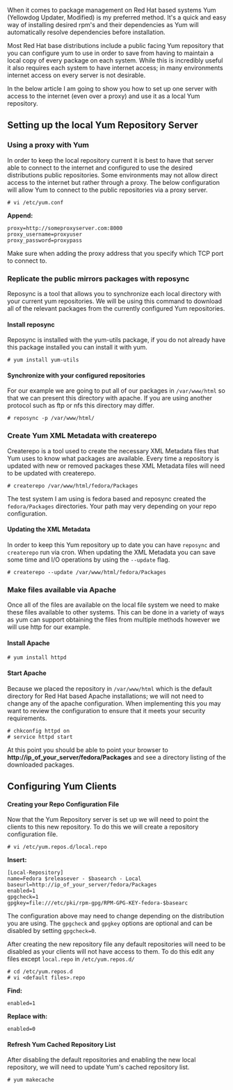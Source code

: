 
When it comes to package management on Red Hat based systems Yum (Yellowdog Updater, Modified) is my preferred method. It's a quick and easy way of installing desired rpm's and their dependencies as Yum will automatically resolve dependencies before installation.

Most Red Hat base distributions include a public facing Yum repository that you can configure yum to use in order to save from having to maintain a local copy of every package on each system. While this is incredibly useful it also requires each system to have internet access; in many environments internet access on every server is not desirable.

In the below article I am going to show you how to set up one server with access to the internet (even over a proxy) and use it as a local Yum repository.

## Setting up the local Yum Repository Server

### Using a proxy with Yum

In order to keep the local repository current it is best to have that server able to connect to the internet and configured to use the desired distributions public repositories. Some environments may not allow direct access to the internet but rather through a proxy. The below configuration will allow Yum to connect to the public repositories via a proxy server.

    # vi /etc/yum.conf

**Append:**

    proxy=http://someproxyserver.com:8000
    proxy_username=proxyuser
    proxy_password=proxypass

Make sure when adding the proxy address that you specify which TCP port to connect to.

### Replicate the public mirrors packages with reposync

Reposync is a tool that allows you to synchronize each local directory with your current yum repositories. We will be using this command to download all of the relevant packages from the currently configured Yum repositories.

#### Install reposync

Reposync is installed with the yum-utils package, if you do not already have this package installed you can install it with yum.

    # yum install yum-utils

#### Synchronize with your configured repositories

For our example we are going to put all of our packages in `/var/www/html` so that we can present this directory with apache. If you are using another protocol such as ftp or nfs this directory may differ.

    # reposync -p /var/www/html/

### Create Yum XML Metadata with createrepo

Createrepo is a tool used to create the necessary XML Metadata files that Yum uses to know what packages are available. Every time a repository is updated with new or removed packages these XML Metadata files will need to be updated with createrepo.

    # createrepo /var/www/html/fedora/Packages

The test system I am using is fedora based and reposync created the `fedora/Packages` directories. Your path may very depending on your repo configuration.

#### Updating the XML Metadata

In order to keep this Yum repository up to date you can have `reposync` and `createrepo` run via cron. When updating the XML Metadata you can save some time and I/O operations by using the `--update` flag.

    # createrepo --update /var/www/html/fedora/Packages

### Make files available via Apache

Once all of the files are available on the local file system we need to make these files available to other systems. This can be done in a variety of ways as yum can support obtaining the files from multiple methods however we will use http for our example.

#### Install Apache

    # yum install httpd

#### Start Apache

Because we placed the repository in `/var/www/html` which is the default directory for Red Hat based Apache installations; we will not need to change any of the apache configuration. When implementing this you may want to review the configuration to ensure that it meets your security requirements.

    # chkconfig httpd on
    # service httpd start

At this point you should be able to point your browser to **http://ip_of_your_server/fedora/Packages** and see a directory listing of the downloaded packages.

## Configuring Yum Clients

#### Creating your Repo Configuration File

Now that the Yum Repository server is set up we will need to point the clients to this new repository. To do this we will create a repository configuration file.

    # vi /etc/yum.repos.d/local.repo

**Insert:**

    [Local-Repository]
    name=Fedora $releasever - $basearch - Local
    baseurl=http://ip_of_your_server/fedora/Packages
    enabled=1
    gpgcheck=1
    gpgkey=file:///etc/pki/rpm-gpg/RPM-GPG-KEY-fedora-$basearc

The configuration above may need to change depending on the distribution you are using. The `gpgcheck` and `gpgkey` options are optional and can be disabled by setting `gpgcheck=0`.

After creating the new repository file any default repositories will need to be disabled as your clients will not have access to them. To do this edit any files except `local.repo` in `/etc/yum.repos.d/`

    # cd /etc/yum.repos.d
    # vi <default files>.repo

**Find:**

    enabled=1

**Replace with:**

    enabled=0

#### Refresh Yum Cached Repository List

After disabling the default repositories and enabling the new local repository, we will need to update Yum's cached repository list.

    # yum makecache
